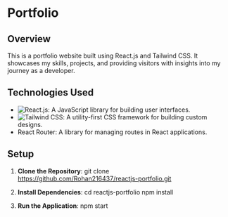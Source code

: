 # Portfolio

## Overview
This is a portfolio website built using React.js and Tailwind CSS. It showcases my skills, projects, and providing visitors with insights into my journey as a developer.


## Technologies Used
- ![React.js](https://cdn.jsdelivr.net/gh/devicons/devicon/icons/react/react-original.svg): A JavaScript library for building user interfaces.
- ![Tailwind CSS](https://cdn.jsdelivr.net/gh/devicons/devicon/icons/tailwindcss/tailwindcss-original.svg): A utility-first CSS framework for building custom designs.
- React Router: A library for managing routes in React applications.

## Setup
1. **Clone the Repository**:
git clone https://github.com/Rohan216437/reactjs-portfolio.git

2. **Install Dependencies**: 
cd reactjs-portfolio
npm install

3. **Run the Application**:
npm start

